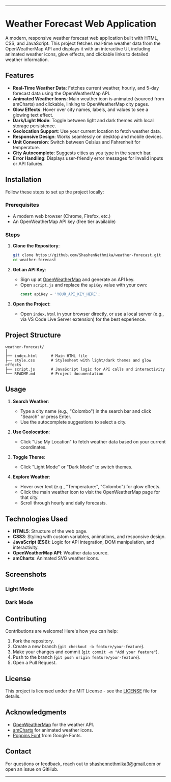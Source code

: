 
---

# Weather Forecast Web Application

A modern, responsive weather forecast web application built with HTML, CSS, and JavaScript. This project fetches real-time weather data from the OpenWeatherMap API and displays it with an interactive UI, including animated weather icons, glow effects, and clickable links to detailed weather information.



## Features

- **Real-Time Weather Data**: Fetches current weather, hourly, and 5-day forecast data using the OpenWeatherMap API.
- **Animated Weather Icons**: Main weather icon is animated (sourced from amCharts) and clickable, linking to OpenWeatherMap city pages.
- **Glow Effects**: Hover over city names, labels, and values to see a glowing text effect.
- **Dark/Light Mode**: Toggle between light and dark themes with local storage persistence.
- **Geolocation Support**: Use your current location to fetch weather data.
- **Responsive Design**: Works seamlessly on desktop and mobile devices.
- **Unit Conversion**: Switch between Celsius and Fahrenheit for temperature.
- **City Autocomplete**: Suggests cities as you type in the search bar.
- **Error Handling**: Displays user-friendly error messages for invalid inputs or API failures.



## Installation

Follow these steps to set up the project locally:

### Prerequisites
- A modern web browser (Chrome, Firefox, etc.)
- An OpenWeatherMap API key (free tier available)

### Steps
1. **Clone the Repository**:
   ```bash
   git clone https://github.com/ShashenNethmika/weather-forecast.git
   cd weather-forecast
   ```

2. **Get an API Key**:
   - Sign up at [OpenWeatherMap](https://openweathermap.org/) and generate an API key.
   - Open `script.js` and replace the `apiKey` value with your own:
     ```javascript
     const apiKey = 'YOUR_API_KEY_HERE';
     ```

3. **Open the Project**:
   - Open `index.html` in your browser directly, or use a local server (e.g., via VS Code Live Server extension) for the best experience.

## Project Structure

```
weather-forecast/
│
├── index.html      # Main HTML file
├── style.css       # Stylesheet with light/dark themes and glow effects
├── script.js       # JavaScript logic for API calls and interactivity
└── README.md       # Project documentation
```

## Usage

1. **Search Weather**:
   - Type a city name (e.g., "Colombo") in the search bar and click "Search" or press Enter.
   - Use the autocomplete suggestions to select a city.

2. **Use Geolocation**:
   - Click "Use My Location" to fetch weather data based on your current coordinates.

3. **Toggle Theme**:
   - Click "Light Mode" or "Dark Mode" to switch themes.

4. **Explore Weather**:
   - Hover over text (e.g., "Temperature:", "Colombo") for glow effects.
   - Click the main weather icon to visit the OpenWeatherMap page for that city.
   - Scroll through hourly and daily forecasts.

## Technologies Used

- **HTML5**: Structure of the web page.
- **CSS3**: Styling with custom variables, animations, and responsive design.
- **JavaScript (ES6)**: Logic for API integration, DOM manipulation, and interactivity.
- **OpenWeatherMap API**: Weather data source.
- **amCharts**: Animated SVG weather icons.

## Screenshots



### Light Mode


### Dark Mode


## Contributing

Contributions are welcome! Here's how you can help:

1. Fork the repository.
2. Create a new branch (`git checkout -b feature/your-feature`).
3. Make your changes and commit (`git commit -m "Add your feature"`).
4. Push to the branch (`git push origin feature/your-feature`).
5. Open a Pull Request.

## License

This project is licensed under the MIT License - see the [LICENSE](LICENSE) file for details.

## Acknowledgments

- [OpenWeatherMap](https://openweathermap.org/) for the weather API.
- [amCharts](https://www.amcharts.com/) for animated weather icons.
- [Poppins Font](https://fonts.google.com/specimen/Poppins) from Google Fonts.

## Contact

For questions or feedback, reach out to [shashennethmika3@gmail.com](mailto:shashennethmika3@gmail.com) or open an issue on GitHub.

---
